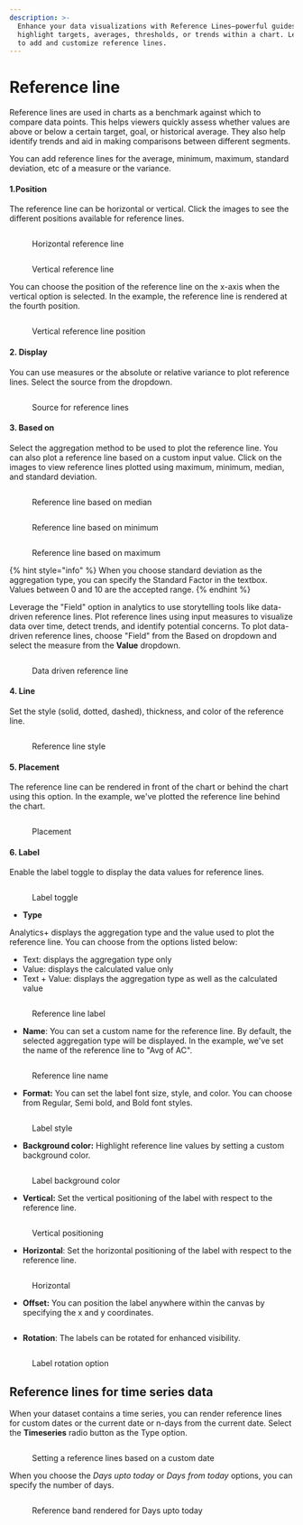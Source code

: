 ```yaml
---
description: >-
  Enhance your data visualizations with Reference Lines—powerful guides that
  highlight targets, averages, thresholds, or trends within a chart. Learn how
  to add and customize reference lines.
---
```


# Reference line

Reference lines are used in charts as a benchmark against which to compare data points. This helps viewers quickly assess whether values are above or below a certain target, goal, or historical average. They also help identify trends and aid in making comparisons between different segments.

You can add reference lines for the average, minimum, maximum, standard deviation, etc of a measure or the variance.&#x20;

#### 1.Position

The reference line can be horizontal or vertical. Click the images to see the different positions available for reference lines.

<div><figure><img src="../../.gitbook/assets/image (1423).png" alt=""><figcaption><p>Horizontal reference line</p></figcaption></figure> <figure><img src="../../.gitbook/assets/2024-05-01_20h36_19.png" alt=""><figcaption><p>Vertical reference line</p></figcaption></figure></div>

You can choose the position of the reference line on the x-axis when the vertical option is selected. In the example, the reference line is rendered at the fourth position.

<figure><img src="../../.gitbook/assets/image (1933).png" alt=""><figcaption><p>Vertical reference line position</p></figcaption></figure>

#### 2. Display

You can use measures or the absolute or relative variance to plot reference lines. Select the source from the dropdown.

<figure><img src="../../.gitbook/assets/image (1424).png" alt=""><figcaption><p>Source for reference lines</p></figcaption></figure>

#### 3. Based on

Select the aggregation method to be used to plot the reference line. You can also plot a reference line based on a custom input value. Click on the images to view reference lines plotted using maximum, minimum, median, and standard deviation.&#x20;

<div><figure><img src="../../.gitbook/assets/image (1425).png" alt=""><figcaption><p>Reference line based on median</p></figcaption></figure> <figure><img src="../../.gitbook/assets/2024-05-01_20h44_56.png" alt=""><figcaption><p>Reference line based on minimum</p></figcaption></figure> <figure><img src="../../.gitbook/assets/2024-05-01_20h46_35.png" alt=""><figcaption><p>Reference line based on maximum</p></figcaption></figure></div>

{% hint style="info" %}
When you choose standard deviation as the aggregation type, you can specify the Standard Factor in the textbox. Values between 0 and 10 are the accepted range.&#x20;
{% endhint %}

Leverage the "Field" option in analytics to use storytelling tools like data-driven reference lines. Plot reference lines using input measures to visualize data over time, detect trends, and identify potential concerns. To plot data-driven reference lines, choose "Field" from the Based on dropdown and select the measure from the **Value** dropdown.

<figure><img src="../../.gitbook/assets/image (2) (1).png" alt=""><figcaption><p>Data driven reference line</p></figcaption></figure>

#### 4. Line

Set the style (solid, dotted, dashed), thickness, and color of the reference line.

<figure><img src="../../.gitbook/assets/image (1934).png" alt=""><figcaption><p>Reference line style</p></figcaption></figure>

#### 5. Placement

The reference line can be rendered in front of the chart or behind the chart using this option. In the example, we've plotted the reference line behind the chart.

<figure><img src="../../.gitbook/assets/image (1936).png" alt=""><figcaption><p>Placement</p></figcaption></figure>

#### 6. Label

Enable the label toggle to display the data values for reference lines.

<figure><img src="../../.gitbook/assets/image (1938).png" alt=""><figcaption><p>Label toggle</p></figcaption></figure>

* **Type**

Analytics+ displays the aggregation type and the value used to plot the reference line. You can choose from the options listed below:

* Text: displays the aggregation type only
* Value: displays the calculated value only
* Text + Value: displays the aggregation type as well as the calculated value

<figure><img src="../../.gitbook/assets/image (1426).png" alt=""><figcaption><p>Reference line label</p></figcaption></figure>

* **Name**: You can set a custom name for the reference line. By default, the selected aggregation type will be displayed. In the example, we've set the name of the reference line to "Avg of AC".

<figure><img src="../../.gitbook/assets/image (1427).png" alt=""><figcaption><p>Reference line name</p></figcaption></figure>

* **Format:** You can set the label font size, style, and color. You can choose from Regular, Semi bold, and Bold font styles.&#x20;

<figure><img src="../../.gitbook/assets/image (1939).png" alt=""><figcaption><p>Label style</p></figcaption></figure>

* **Background color:** Highlight reference line values by setting a custom background color.

<figure><img src="../../.gitbook/assets/image (1940).png" alt=""><figcaption><p>Label background color</p></figcaption></figure>

* **Vertical:** Set the vertical positioning of the label with respect to the reference line.

<figure><img src="../../.gitbook/assets/image (1941).png" alt=""><figcaption><p>Vertical positioning</p></figcaption></figure>

* **Horizontal**: Set the horizontal positioning of the label with respect to the reference line.

<figure><img src="../../.gitbook/assets/image (1942).png" alt=""><figcaption><p>Horizontal</p></figcaption></figure>

* **Offset:** You can position the label anywhere within the canvas by specifying the x and y coordinates.

<figure><img src="../../.gitbook/assets/image (1943).png" alt=""><figcaption></figcaption></figure>

* **Rotation**: The labels can be rotated for enhanced visibility.

<figure><img src="../../.gitbook/assets/image (1944).png" alt=""><figcaption><p>Label rotation option</p></figcaption></figure>

## Reference lines for time series data

When your dataset contains a time series, you can render reference lines for custom dates or the current date or n-days from the current date. Select the **Timeseries** radio button as the Type option.

<figure><img src="../../.gitbook/assets/image (72).png" alt=""><figcaption><p>Setting a reference lines based on a custom date </p></figcaption></figure>

When you choose the _Days upto today_ or _Days from today_ options, you can specify the number of days.

<figure><img src="../../.gitbook/assets/image (74).png" alt=""><figcaption><p>Reference band rendered for Days upto today </p></figcaption></figure>
